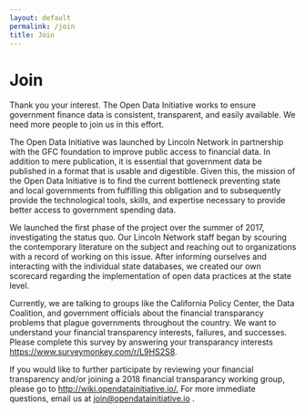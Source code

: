 ```yaml
---
layout: default
permalink: /join
title: Join
---
```


# Join

Thank you your interest. The Open Data Initiative works to ensure government finance data is consistent, transparent, and easily available. We need more people to join us in this effort. 

The Open Data Initiative was launched by Lincoln Network in partnership with the GFC foundation to improve public access to financial data. In addition to mere publication, it is essential that government data be published in a format that is usable and digestible. Given this, the mission of the Open Data Initiative is to find the current bottleneck preventing state and local governments from fulfilling this obligation and to subsequently provide the technological tools, skills, and expertise necessary to provide better access to government spending data.

We launched the first phase of the project over the summer of 2017, investigating the status quo. Our Lincoln Network staff began by scouring the contemporary literature on the subject and reaching out to organizations with a record of working on this issue. After informing ourselves and interacting with the individual state databases, we created our own scorecard regarding the implementation of open data practices at the state level.

Currently, we are talking to groups like the California Policy Center, the Data Coalition, and government officials about the financial transparancy problems that plague governments throughout the country. We want to understand your financial transparency interests, failures, and successes. Please complete this survey by answering your transparancy interests <https://www.surveymonkey.com/r/L9HS2S8>. 

If you would like to further participate by reviewing your financial transparency and/or joining a 2018 financial transparancy working group, please go to <http://wiki.opendatainitiative.io/.> For more immediate questions, email us at <join@opendatainitiative.io>
.
